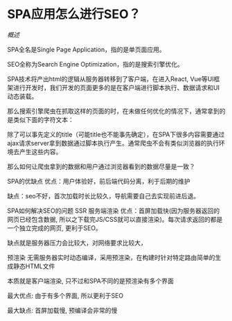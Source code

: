 # SPA应用怎么进行SEO？
*概述*

SPA全名是Single Page Application，指的是单页面应用。

SEO全称为Search Engine Optimization，指的是搜索引擎优化。

SPA技术将产出html的逻辑从服务器转移到了客户端，在进入React, Vue等UI框架进行开发时，我们开发的页面更多的是在客户端进行脚本执行、数据请求和UI动态装载。

那么搜索引擎爬虫在抓取这样的页面的时，在未做任何优化的情况下，通常拿到的是类似下面的字符文本：

<!DOCTYPE html>
<html lang="zh-CN">
<head>
    <meta charset="UTF-8">
    <title>title</title>
</head>
<body>
<div id="root"></div>
<script src="index.js"></script>
</body>
</html>
除了可以事先定义的title（可能title也不能事先确定），在SPA下很多内容需要通过ajax请求server拿到数据通过脚本执行产生。通常爬虫不会有类似浏览器的执行环境去产生这些内容。

那么如何让爬虫拿到的数据和用户通过浏览器看到的数据尽量是一致？

SPA的优缺点
优点：用户体验好，前后端代码分离，利于后期的维护

缺点：seo不好，首次加载时长比较久，导航需要自己去实现前进后退。

SPA如何解决SEO的问题
SSR 服务端渲染
优点：首屏加载快(因为服务器返回的网页已经包含数据, 所以之下载完JS/CSS就可以直接渲染)。每次请求返回的都是一个独立完成的网页, 更利于SEO。

缺点就是服务器压力会比较大，对网络要求比较大，

预渲染
无需服务器实时动态编译，采用预渲染，在构建时针对特定路由简单的生成静态HTML文件

本质就是客户端渲染, 只不过和SPA不同的是预渲染有多个界面

最大优点: 由于有多个界面, 所以更利于SEO

最大缺点: 首屏加载慢, 预编译会非常的慢